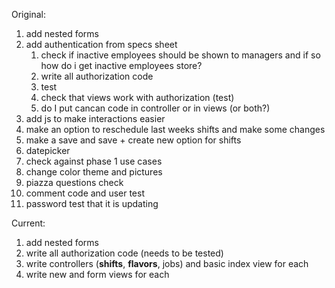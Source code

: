 Original:

1. add nested forms
2. add authentication from specs sheet
    1. check if inactive employees should  be shown to managers and if so how do i get inactive employees store?
    2. write all authorization code
    3. test
    4. check that views work with authorization (test)
    5. do I put cancan code in controller or in views (or both?)
2. add js to make interactions easier
3. make an option to reschedule last weeks shifts and make some changes
4. make a save and save + create new option for shifts
5. datepicker
6. check against phase 1 use cases
7. change color theme and pictures
8. piazza questions check
9. comment code and user test
10. password test that it is updating

Current:
1. add nested forms
2. write all authorization code (needs to be tested)
3. write controllers (**shifts**, **flavors**, jobs) and basic index view for each
4. write new and form views for each 
   